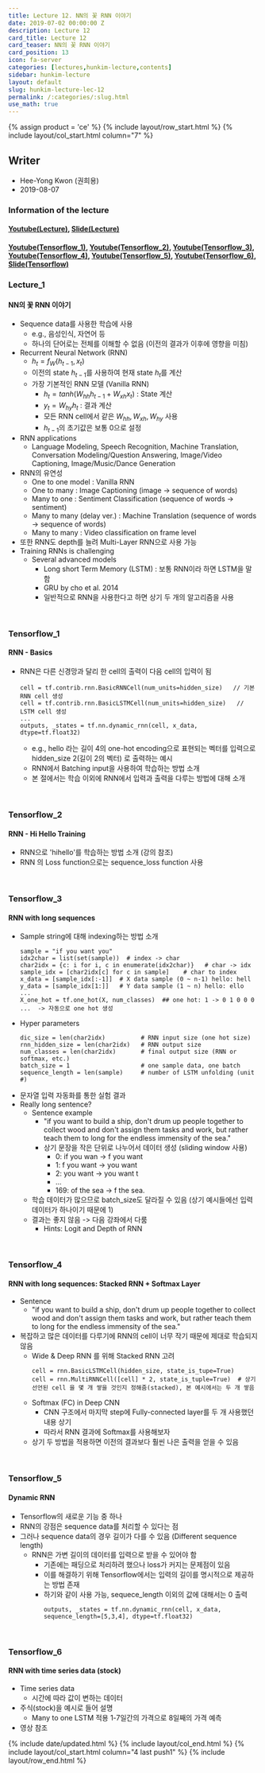 ```yaml
---
title: Lecture 12. NN의 꽃 RNN 이야기
date: 2019-07-02 00:00:00 Z
description: Lecture 12
card_title: Lecture 12
card_teaser: NN의 꽃 RNN 이야기
card_position: 13
icon: fa-server
categories: [lectures,hunkim-lecture,contents]
sidebar: hunkim-lecture
layout: default
slug: hunkim-lecture-lec-12
permalink: /:categories/:slug.html
use_math: true
---
```


{% assign product = 'ce' %}
{% include layout/row_start.html %}
{% include layout/col_start.html column="7" %}

## Writer
+ Hee-Yong Kwon (권희용)
+ 2019-08-07

### Information of the lecture
#### [Youtube(Lecture)](https://www.youtube.com/watch?v=-SHPG_KMUkQ&list=PLlMkM4tgfjnLSOjrEJN31gZATbcj_MpUm&index=41), [Slide(Lecture)](https://github.com/inhaucs/inhaucs.github.io/blob/master/assets/files/heeyong/2019/hunkim-lecture/slide/lec12.pdf?raw=true)
#### [Youtube(Tensorflow_1)](https://www.youtube.com/watch?v=B5GtZuUvujQ&feature=youtu.be), [Youtube(Tensorflow_2)](https://www.youtube.com/watch?v=39_P23TqUnw&feature=youtu.be), [Youtube(Tensorflow_3)](https://www.youtube.com/watch?v=2R6nfCNNz1U&feature=youtu.be), [Youtube(Tensorflow_4)](https://www.youtube.com/watch?v=vwjt1ZE5-K4&feature=youtu.be), [Youtube(Tensorflow_5)](https://www.youtube.com/watch?v=aArdoSpdMEc&feature=youtu.be), [Youtube(Tensorflow_6)](https://www.youtube.com/watch?v=odMGK7pwTqY&feature=youtu.be), [Slide(Tensorflow)](https://github.com/inhaucs/inhaucs.github.io/blob/master/assets/files/heeyong/2019/hunkim-lecture/slide/lab12.pdf?raw=true)

### Lecture_1
#### NN의 꽃 RNN 이야기
+ Sequence data를 사용한 학습에 사용
  + e.g., 음성인식, 자연어 등
  + 하나의 단어로는 전체를 이해할 수 없음 (이전의 결과가 이후에 영향을 미침)
+ Recurrent Neural Network (RNN)
  + $h_t = f_W (h_{t-1}, x_t)$
  + 이전의 state $h_{t-1}$를 사용하여 현재 state $h_t$를 계산
  + 가장 기본적인 RNN 모델 (Vanilla RNN)
    + $h_t = tanh(W_{hh}h_{t-1} + W_{xh}x_t)$ : State 계산
    + $y_t = W_{hy}h_t$ : 결과 계산
    + 모든 RNN cell에서 같은 $W_{hh}, W_{xh}, W_{hy}$ 사용
    + $h_{t-1}$의 초기값은 보통 0으로 설정
+ RNN applications
  + Language Modeling, Speech Recognition, Machine Translation, Conversation Modeling/Question Answering, Image/Video Captioning, Image/Music/Dance Generation
+ RNN의 유연성
  + One to one model : Vanilla RNN
  + One to many : Image Captioning (image -> sequence of words)
  + Many to one : Sentiment Classification (sequence of words -> sentiment)
  + Many to many (delay ver.) : Machine Translation (sequence of words -> sequence of words)
  + Many to many : Video classification on frame level
+ 또한 RNN도 depth를 늘려 Multi-Layer RNN으로 사용 가능
+ Training RNNs is challenging
  + Several advanced models
    + Long short Term Memory (LSTM) : 보통 RNN이라 하면 LSTM을 말함
    + GRU by cho et al. 2014
    + 일반적으로 RNN을 사용한다고 하면 상기 두 개의 알고리즘을 사용

<br>

### Tensorflow_1
#### RNN - Basics
+ RNN은 다른 신경망과 달리 한 cell의 출력이 다음 cell의 입력이 됨
  ```
  cell = tf.contrib.rnn.BasicRNNCell(num_units=hidden_size)   // 기본 RNN cell 생성
  cell = tf.contrib.rnn.BasicLSTMCell(num_units=hidden_size)   // LSTM cell 생성
  ...
  outputs, _states = tf.nn.dynamic_rnn(cell, x_data, dtype=tf.float32)
  ```
  + e.g., hello 라는 길이 4의 one-hot encoding으로 표현되는 벡터를 입력으로 hidden_size 2(길이 2의 벡터) 로 출력하는 예시
  + RNN에서 Batching input을 사용하여 학습하는 방법 소개
  + 본 절에서는 학습 이외에 RNN에서 입력과 출력을 다루는 방법에 대해 소개

<br>

### Tensorflow_2
#### RNN - Hi Hello Training
+ RNN으로 'hihello'를 학습하는 방법 소개 (강의 참조)
+ RNN 의 Loss function으로는 sequence_loss function 사용

<br>

### Tensorflow_3
#### RNN with long sequences
+ Sample string에 대해 indexing하는 방법 소개
  ```
  sample = "if you want you"
  idx2char = list(set(sample))  # index -> char
  char2idx = {c: i for i, c in enumerate(idx2char)}   # char -> idx
  sample_idx = [char2idx[c] for c in sample]    # char to index
  x_data = [sample_idx[:-1]]  # X data sample (0 ~ n-1) hello: hell
  y_data = [sample_idx[1:]]   # Y data sample (1 ~ n) hello: ello
  ...
  X_one_hot = tf.one_hot(X, num_classes)  ## one hot: 1 -> 0 1 0 0 0 ...  -> 자동으로 one hot 생성
  ```
+ Hyper parameters
  ```
  dic_size = len(char2idx)          # RNN input size (one hot size)
  rnn_hidden_size = len(char2idx)   # RNN output size
  num_classes = len(char2idx)       # final output size (RNN or softmax, etc.)
  batch_size = 1                    # one sample data, one batch
  sequence_length = len(sample)     # number of LSTM unfolding (unit #)
  ```
+ 문자열 입력 자동화를 통한 실험 결과
+ Really long sentence?
  + Sentence example
    + "if you want to build a ship, don't drum up people together to collect wood and don't assign them tasks and work, but rather teach them to long for the endless immensity of the sea."
    + 상기 문장을 작은 단위로 나누어서 데이터 생성 (sliding window 사용)
      + 0: if you wan -> f you want
      + 1: f you want -> you want
      + 2: you want -> you want t
      + ...
      + 169: of the sea -> f the sea.
  + 학습 데이터가 많으므로 batch_size도 달라질 수 있음 (상기 예시들에선 입력 데이터가 하나이기 때문에 1)
  + 결과는 좋지 않음 -> 다음 강좌에서 다룸
    + Hints: Logit and Depth of RNN

<br>

### Tensorflow_4
#### RNN with long sequences: Stacked RNN + Softmax Layer
+ Sentence
  + "if you want to build a ship, don't drum up people together to collect wood and don't assign them tasks and work, but rather teach them to long for the endless immensity of the sea."
+ 복잡하고 많은 데이터를 다루기에 RNN의 cell이 너무 작기 때문에 제대로 학습되지 않음
  + Wide & Deep RNN 를 위해 Stacked RNN 고려
    ```
    cell = rnn.BasicLSTMCell(hidden_size, state_is_tupe=True)
    cell = rnn.MultiRNNCell([cell] * 2, state_is_tuple=True)  # 상기 선언된 cell 을 몇 개 쌓을 것인지 정해줌(stacked), 본 예시에서는 두 개 쌓음
    ```
  + Softmax (FC) in Deep CNN
    + CNN 구조에서 마지막 step에 Fully-connected layer를 두 개 사용했던 내용 상기
    + 따라서 RNN 결과에 Softmax를 사용해보자
  + 상기 두 방법을 적용하면 이전의 결과보다 훨씬 나은 출력을 얻을 수 있음

<br>

### Tensorflow_5
#### Dynamic RNN
+ Tensorflow의 새로운 기능 중 하나
+ RNN의 강점은 sequence data를 처리할 수 있다는 점
+ 그러나 sequence data의 경우 길이가 다를 수 있음 (Different sequence length)
  + RNN은 가변 길이의 데이터를 입력으로 받을 수 있어야 함
    + 기존에는 패딩으로 처리하려 했으나 loss가 커지는 문제점이 있음
    + 이를 해결하기 위해 Tensorflow에서는 입력의 길이를 명시적으로 제공하는 방법 존재
    + 하기와 같이 사용 가능, sequece_length 이외의 값에 대해서는 0 출력
      ```
      outputs, _states = tf.nn.dynamic_rnn(cell, x_data, sequence_length=[5,3,4], dtype=tf.float32)
      ```

<br>

### Tensorflow_6
#### RNN with time series data (stock)
+ Time series data
  + 시간에 따라 값이 변하는 데이터
+ 주식(stock)을 예시로 들어 설명
  + Many to one LSTM 적용 1-7일간의 가격으로 8일째의 가격 예측
+ 영상 참조



{% include date/updated.html %}
{% include layout/col_end.html %}
{% include layout/col_start.html column="4 last push1" %}
{% include layout/row_end.html %}
